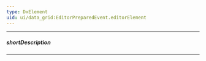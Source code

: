 ```yaml
---
type: DxElement
uid: ui/data_grid:EditorPreparedEvent.editorElement
---
```

---
##### shortDescription
<!-- Description goes here -->

---
<!-- Description goes here -->